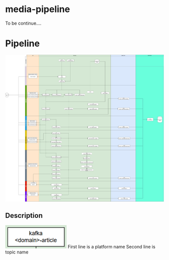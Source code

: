 # media-pipeline
To be continue....
# Pipeline

![Alt text](media-pipeline.png)
## Description
![Alt text](images/kafka.png)
First line is a platform name
Second line is topic name
